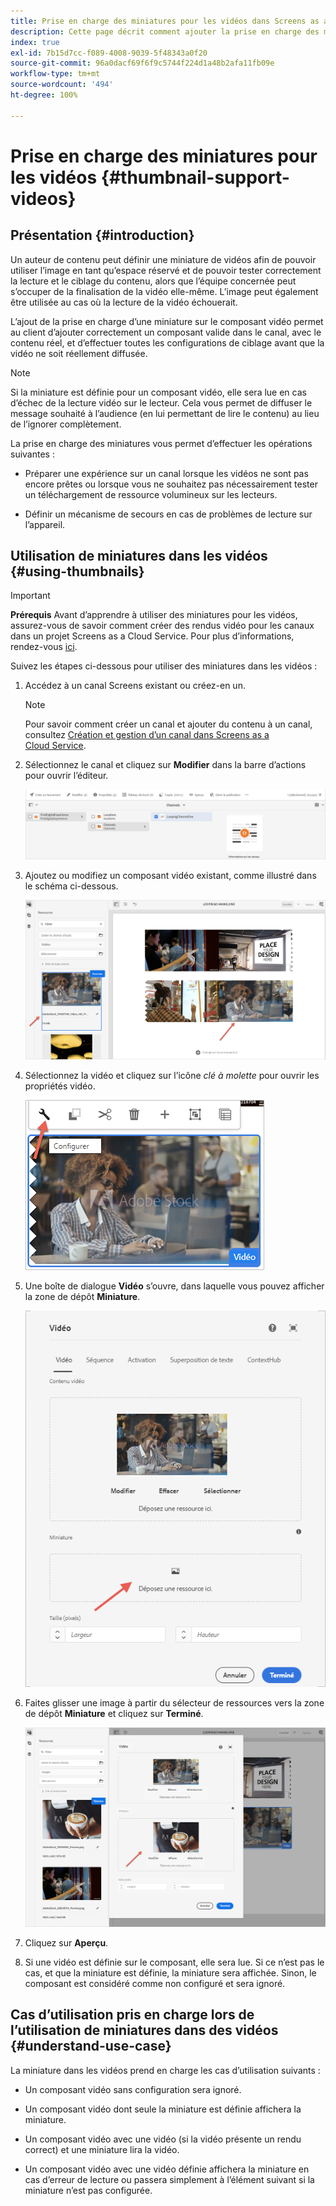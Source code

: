 ```yaml
---
title: Prise en charge des miniatures pour les vidéos dans Screens as a Cloud Service
description: Cette page décrit comment ajouter la prise en charge des miniatures pour les vidéos dans Screens as a Cloud Service.
index: true
exl-id: 7b15d7cc-f089-4008-9039-5f48343a0f20
source-git-commit: 96a0dacf69f6f9c5744f224d1a48b2afa11fb09e
workflow-type: tm+mt
source-wordcount: '494'
ht-degree: 100%

---
```


# Prise en charge des miniatures pour les vidéos {#thumbnail-support-videos}

## Présentation {#introduction}

Un auteur de contenu peut définir une miniature de vidéos afin de pouvoir utiliser l’image en tant qu’espace réservé et de pouvoir tester correctement la lecture et le ciblage du contenu, alors que l’équipe concernée peut s’occuper de la finalisation de la vidéo elle-même. L’image peut également être utilisée au cas où la lecture de la vidéo échouerait.

L’ajout de la prise en charge d’une miniature sur le composant vidéo permet au client d’ajouter correctement un composant valide dans le canal, avec le contenu réel, et d’effectuer toutes les configurations de ciblage avant que la vidéo ne soit réellement diffusée.

>[!NOTE]
>Si la miniature est définie pour un composant vidéo, elle sera lue en cas d’échec de la lecture vidéo sur le lecteur. Cela vous permet de diffuser le message souhaité à l’audience (en lui permettant de lire le contenu) au lieu de l’ignorer complètement.

La prise en charge des miniatures vous permet d’effectuer les opérations suivantes :

* Préparer une expérience sur un canal lorsque les vidéos ne sont pas encore prêtes ou lorsque vous ne souhaitez pas nécessairement tester un téléchargement de ressource volumineux sur les lecteurs.

* Définir un mécanisme de secours en cas de problèmes de lecture sur l’appareil.

## Utilisation de miniatures dans les vidéos {#using-thumbnails}

>[!IMPORTANT]
>**Prérequis**
>Avant d’apprendre à utiliser des miniatures pour les vidéos, assurez-vous de savoir comment créer des rendus vidéo pour les canaux dans un projet Screens as a Cloud Service. Pour plus d’informations, rendez-vous [ici](/help/screens-cloud/configuring/creating-screens-video-renditions-cloud-service.md).

Suivez les étapes ci-dessous pour utiliser des miniatures dans les vidéos :

1. Accédez à un canal Screens existant ou créez-en un.

   >[!NOTE]
   >Pour savoir comment créer un canal et ajouter du contenu à un canal, consultez [Création et gestion d’un canal dans Screens as a Cloud Service](https://experienceleague.adobe.com/docs/experience-manager-cloud-service/screens-as-cloud-service/create-content/creating-channels-screens-cloud.html?lang=fr).

1. Sélectionnez le canal et cliquez sur **Modifier** dans la barre d’actions pour ouvrir l’éditeur.

   ![](/help/screens-cloud/using-core-product-features/assets/thumbnail-1.png)

1. Ajoutez ou modifiez un composant vidéo existant, comme illustré dans le schéma ci-dessous.

   ![](/help/screens-cloud/using-core-product-features/assets/thumbnail-2.png)

1. Sélectionnez la vidéo et cliquez sur l’icône *clé à molette* pour ouvrir les propriétés vidéo.

   ![](/help/screens-cloud/using-core-product-features/assets/thumbnail-3.png)

1. Une boîte de dialogue **Vidéo** s’ouvre, dans laquelle vous pouvez afficher la zone de dépôt **Miniature**.

   ![](/help/screens-cloud/using-core-product-features/assets/thumbnail-4.png)

1. Faites glisser une image à partir du sélecteur de ressources vers la zone de dépôt **Miniature** et cliquez sur **Terminé**.

   ![](/help/screens-cloud/using-core-product-features/assets/thumbnail-5.png)

1. Cliquez sur **Aperçu**.

1. Si une vidéo est définie sur le composant, elle sera lue. Si ce n’est pas le cas, et que la miniature est définie, la miniature sera affichée. Sinon, le composant est considéré comme non configuré et sera ignoré.

## Cas d’utilisation pris en charge lors de l’utilisation de miniatures dans des vidéos {#understand-use-case}

La miniature dans les vidéos prend en charge les cas d’utilisation suivants :

* Un composant vidéo sans configuration sera ignoré.

* Un composant vidéo dont seule la miniature est définie affichera la miniature.

* Un composant vidéo avec une vidéo (si la vidéo présente un rendu correct) et une miniature lira la vidéo.

* Un composant vidéo avec une vidéo définie affichera la miniature en cas d’erreur de lecture ou passera simplement à l’élément suivant si la miniature n’est pas configurée.
